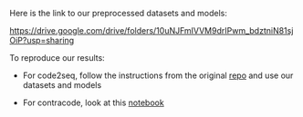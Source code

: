Here is the link to our preprocessed datasets and models:

https://drive.google.com/drive/folders/10uNJFmIVVM9drIPwm_bdztniN81sjOiP?usp=sharing

To reproduce our results:

- For code2seq, follow the instructions from the original [repo](https://drive.google.com/drive/folders/10uNJFmIVVM9drIPwm_bdztniN81sjOiP?usp=sharing) and use our datasets and models

- For contracode, look at this [notebook](https://github.com/myutman/contracode/blob/master/contracode.ipynb)
